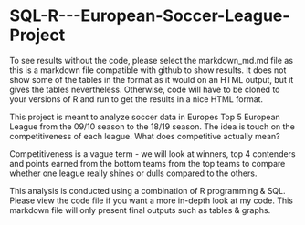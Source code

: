 # SQL-R---European-Soccer-League-Project

To see results without the code, please select the markdown_md.md file as this is a markdown file compatible with github to show results. It does not show some of the tables in the format as it would on an HTML output, but it gives the tables nevertheless. Otherwise, code will have to be cloned to your versions of R and run to get the results in a nice HTML format. 

This project is meant to analyze soccer data in Europes Top 5 European League from the 09/10 season to the 18/19 season. The idea is touch on the competitiveness of each league. What does competitive actually mean? 

Competitiveness is a vague term - we will look at winners, top 4 contenders and points earned from the bottom teams from the top teams to compare whether one league really shines or dulls compared to the others. 

This analysis is conducted using a combination of R programming & SQL. Please view the code file if you want a more in-depth look at my code. This markdown file will only present final outputs such as tables & graphs.  
